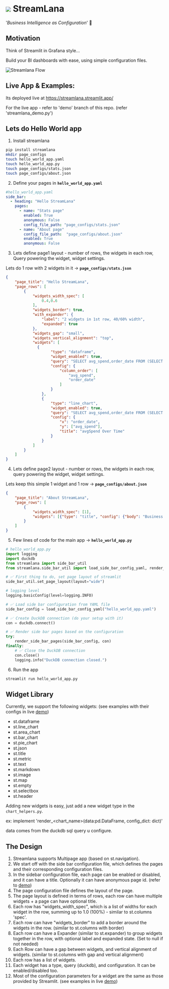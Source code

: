 # <img src="readmeLogo.png"/> StreamLana

'*Business Intelligence as Configuration*' 🚀

## Motivation
Think of Streamlit in Grafana style...

Build your BI dashboards with ease, using simple configuration files.

![Streamlana Flow](simple_explanation.jpg)

## Live App & Examples:

Its deployed live at https://streamlana.streamlit.app/

For the live app - refer to 'demo' branch of this repo. (refer 'streamlana_demo.py')

## Lets do Hello World app

1. Install streamlana
```bash
pip install streamlana
mkdir page_configs
touch hello_world_app.yaml
touch hello_world_app.py
touch page_configs/stats.json
touch page_configs/about.json
```

2. Define your pages in **`hello_world_app.yaml`**
```yaml
#hello_world_app.yaml
side_bar:
  - heading: "Hello StreamLana"
    pages:
      - name: "Stats page"
        enabled: True
        anonymous: False
        config_file_path: "page_configs/stats.json"
      - name: "About page"
        config_file_path:  "page_configs/about.json"
        enabled: True
        anonymous: False
```
3. Lets define page1 layout - number of rows, the widgets in each row, Query powering the widget, widget settings.

Lets do 1 row with 2 widgets in it -> **`page_configs/stats.json`**
```json
{
    "page_title": "Hello StreamLana",
    "page_rows": [
        {
            "widgets_width_spec": [
                0.4,0.6
            ],
            "widgets_border": true,
            "with_expander": {
                "label": "2 widgets in 1st row, 40/60% width",
                "expanded": true
            },
            "widgets_gap": "small",
            "widgets_vertical_alignment": "top",
            "widgets": [
              {
                    "type": "dataframe",
                    "widget_enabled": true,
                    "query": "SELECT avg_spend,order_date FROM (SELECT order_date, RANDOM() * 1000 AS avg_spend FROM generate_series(CURRENT_DATE - INTERVAL 30 DAY, CURRENT_DATE, INTERVAL 1 DAY) AS t(order_date)) as sub",
                    "config": {
                        "column_order": [
                            "avg_spend",
                            "order_date"
                        ]
                    }
                },
                {
                    "type": "line_chart",
                    "widget_enabled": true,
                    "query": "SELECT avg_spend,order_date FROM (SELECT order_date, RANDOM() * 1000 AS avg_spend FROM generate_series(CURRENT_DATE - INTERVAL 30 DAY, CURRENT_DATE, INTERVAL 1 DAY) AS t(order_date)) as sub",
                    "config": {
                        "x": "order_date",
                        "y": ["avg_spend"],
                        "title": "avgSpend Over Time"
                    }
                }
            ]
        }
    ]
}
```

4. Lets define page2 layout - number or rows, the widgets in each row, query powering the widget, widget settings.

Lets keep this simple 1 widget and 1 row -> **`page_configs/about.json`** 
```json
{
    "page_title": "About StreamLana",
    "page_rows": [
        {
            "widgets_width_spec": [1],
            "widgets": [{"type": "title", "config": {"body": "Business Intelligence as Configuration"}}]
        }
    ]
}
```
5. Few lines of code for the main app ->  **`hello_world_app.py`**
```python
# hello_world_app.py
import logging
import duckdb
from streamlana import side_bar_util
from streamlana.side_bar_util import load_side_bar_config_yaml, render_side_bar_pages

# ✅ First thing to do, set page layout of streamlit
side_bar_util.set_page_layout(layout="wide")

# logging level
logging.basicConfig(level=logging.INFO)

# ✅ Load side bar configuration from YAML file
side_bar_config = load_side_bar_config_yaml("hello_world_app.yaml")

# ✅ Create DuckDB connection (do your setup with it)
con = duckdb.connect()

# ✅ Render side bar pages based on the configuration
try:
    render_side_bar_pages(side_bar_config, con)
finally:
    # ✅ Close the DuckDB connection
    con.close()
    logging.info("DuckDB connection closed.")
```

6. Run the app
```bash
streamlit run hello_world_app.py
```

## Widget Library

Currently, we support the following widgets:
(see examples with their configs in live [demo](https://streamlana.streamlit.app/))

- st.dataframe
- st.line_chart
- st.area_chart
- st.bar_chart
- st.pie_chart
- st.json
- st.title
- st.metric
- st.text
- st.markdown
- st.image
- st.map
- st.empty
- st.selectbox
- st.header

Adding new widgets is easy, just add a new widget type in the `chart_helpers.py`.

ex: implement 'render_<chart_name>(data:pd.DataFrame, config_dict: dict)'

data comes from the duckdb sql query u configure.

## The Design

1. Streamlana supports Multipage app (based on st.navigation).
2. We start off with the side bar configuration file, which defines the pages and their corresponding configuration files. 
3. In the sidebar configuration file, each page can be enabled or disabled, and it can have a title. Optionally it can have anonymous page id. (refer to [demo](https://streamlana.streamlit.app/5ecb7dde))
3. The page configuration file defines the layout of the page.
4. The page layout is defined in terms of rows, each row can have multiple widgets + a page can have optional title.
5. Each row has "widgets_width_spec", which is a list of widths for each widget in the row, summing up to 1.0 (100%) - similar to st.columns 'spec'.
6. Each row can have "widgets_border" to add a border around the widgets in the row. (similar to st.columns with border)
5. Each row can have a Expander (similar to st.expander) to group widgets together in the row, with optional label and expanded state. (Set to null if not needed)
6. Each Row can have a gap between widgets, and vertical alignment of widgets. (similar to st.columns with gap and vertical alignment)
7. Each row has a list of widgets.
8. Each widget has a type, query (duckdb), and configuration. It can be enabled/disabled too.
9. Most of the configuration parameters for a widget are the same as those provided by Streamlit. (see examples in live [demo](https://streamlana.streamlit.app/))